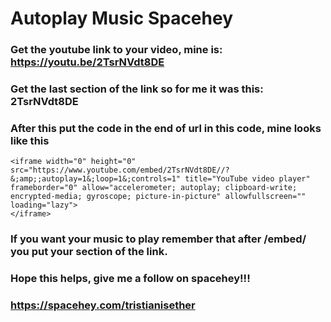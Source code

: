 # Autoplay Music Spacehey
### Get the youtube link to your video, mine is: https://youtu.be/2TsrNVdt8DE
### Get the last section of the link so for me it was this: 2TsrNVdt8DE
### After this put the code in the end of url in this code, mine looks like this
```
<iframe width="0" height="0" src="https://www.youtube.com/embed/2TsrNVdt8DE//?&;amp;;autoplay=1&;loop=1&;controls=1" title="YouTube video player" frameborder="0" allow="accelerometer; autoplay; clipboard-write; encrypted-media; gyroscope; picture-in-picture" allowfullscreen="" loading="lazy">
</iframe>
```
### If you want your music to play remember that after /embed/ you put your section of the link.
### Hope this helps, give me a follow on spacehey!!!
### https://spacehey.com/tristianisether
